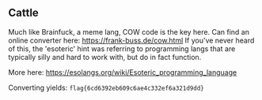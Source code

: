 ## Cattle
Much like Brainfuck, a meme lang, COW code is the key here. Can find an online converter here: https://frank-buss.de/cow.html
If you've never heard of this, the 'esoteric' hint was referring to programming langs that are typically silly and hard to work with, but do in fact function. 

More here: https://esolangs.org/wiki/Esoteric_programming_language

Converting yields: `flag{6cd6392eb609c6ae4c332ef6a321d9dd}`
